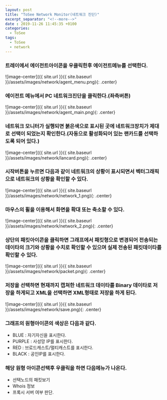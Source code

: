 ```yaml
---
layout: post
title: "ToSee Network Monitor(네트워크 진단)"
excerpt_separator: "<!--more-->"
date : 2019-11-26 11:45:35 +0100
categories:
  - ToSee
tags:
  - ToSee
  - network
---
```

### 트레이에서 에이전트아이콘을 우클릭한후 에이전트메뉴를 선택한다.
![image-center]({{ site.url }}{{ site.baseurl }}/assets/images/network/agent_menu.png){: .center}

### 에이전트 메뉴에서 PC 네트워크진단을 클릭한다.(좌측버튼)
![image-center]({{ site.url }}{{ site.baseurl }}/assets/images/network/agent_main.png){: .center}

###  네트워크 모니터가 실행되면 붉은색으로 표시된 곳에 네트워크장치가 제대로 선택이 되었는지 확인한다.(자동으로 활성화되어 있는 랜카드를 선택하도록 되어 있다.)
![image-center]({{ site.url }}{{ site.baseurl }}/assets/images/network/lancard.png){: .center}

### 시작버튼을 누르면 다음과 같이 네트워크의 상황이 표시되면서 벡터그래픽으로 네트워크의 상황을 확인할 수 있다.
![image-center]({{ site.url }}{{ site.baseurl }}/assets/images/network/network_1.png){: .center}

### 마우스의 휠을 이용해서 화면을 확대 또는 축소할 수 있다.
![image-center]({{ site.url }}{{ site.baseurl }}/assets/images/network/network_2.png){: .center}

### 상단의 패킷아이콘을 클릭하면 그래프에서 패킷형으로 변경되어 전송되는 데이타의 크기와 상황을 수치로 확인할 수 있으며 실제 전송된 패킷데이타를 확인할 수 있다.
![image-center]({{ site.url }}{{ site.baseurl }}/assets/images/network/packet.png){: .center}

### 저장을 선택하면 현재까지 캡쳐한 네트워크 데이타를 Binary 데이타로 저장을 하게되고 XML을 선택하면 XML형태로 저장을 하게 된다.
![image-center]({{ site.url }}{{ site.baseurl }}/assets/images/network/save.png){: .center}

### 그래프의 원형아이콘의 색상은 다음과 같다.
  * BLUE : 자기자신을 표시한다.
  * PURPLE : 사성망 IP를 표시한다.
  * RED : 브로드캐스트/멀티캐스트를 표시한다.
  * BLACK : 공인IP를 표시한다.

### 해당 원형 아이콘선택후 우클릭을 하면 다음메뉴가 나온다.
  * 선택노드의 패킷보기
  * Whois 정보
  * 프록시 서버 여부 판단.